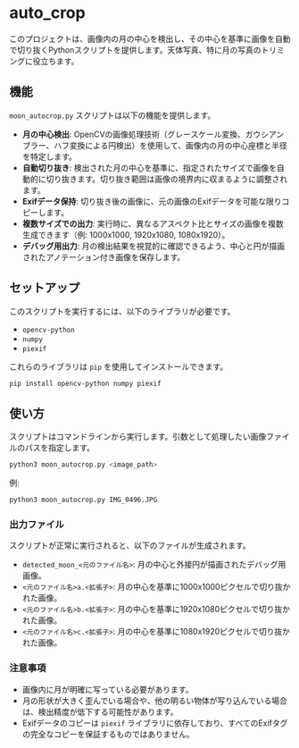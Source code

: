 # auto_crop

このプロジェクトは、画像内の月の中心を検出し、その中心を基準に画像を自動で切り抜くPythonスクリプトを提供します。天体写真、特に月の写真のトリミングに役立ちます。

## 機能

`moon_autocrop.py` スクリプトは以下の機能を提供します。

-   **月の中心検出**: OpenCVの画像処理技術（グレースケール変換、ガウシアンブラー、ハフ変換による円検出）を使用して、画像内の月の中心座標と半径を特定します。
-   **自動切り抜き**: 検出された月の中心を基準に、指定されたサイズで画像を自動的に切り抜きます。切り抜き範囲は画像の境界内に収まるように調整されます。
-   **Exifデータ保持**: 切り抜き後の画像に、元の画像のExifデータを可能な限りコピーします。
-   **複数サイズでの出力**: 実行時に、異なるアスペクト比とサイズの画像を複数生成できます（例: 1000x1000, 1920x1080, 1080x1920）。
-   **デバッグ用出力**: 月の検出結果を視覚的に確認できるよう、中心と円が描画されたアノテーション付き画像を保存します。

## セットアップ

このスクリプトを実行するには、以下のライブラリが必要です。

-   `opencv-python`
-   `numpy`
-   `piexif`

これらのライブラリは `pip` を使用してインストールできます。

```bash
pip install opencv-python numpy piexif
```

## 使い方

スクリプトはコマンドラインから実行します。引数として処理したい画像ファイルのパスを指定します。

```bash
python3 moon_autocrop.py <image_path>
```

例:

```bash
python3 moon_autocrop.py IMG_0496.JPG
```

### 出力ファイル

スクリプトが正常に実行されると、以下のファイルが生成されます。

-   `detected_moon_<元のファイル名>`: 月の中心と外接円が描画されたデバッグ用画像。
-   `<元のファイル名>a.<拡張子>`: 月の中心を基準に1000x1000ピクセルで切り抜かれた画像。
-   `<元のファイル名>b.<拡張子>`: 月の中心を基準に1920x1080ピクセルで切り抜かれた画像。
-   `<元のファイル名>c.<拡張子>`: 月の中心を基準に1080x1920ピクセルで切り抜かれた画像。

### 注意事項

-   画像内に月が明確に写っている必要があります。
-   月の形状が大きく歪んでいる場合や、他の明るい物体が写り込んでいる場合は、検出精度が低下する可能性があります。
-   Exifデータのコピーは `piexif` ライブラリに依存しており、すべてのExifタグの完全なコピーを保証するものではありません。
